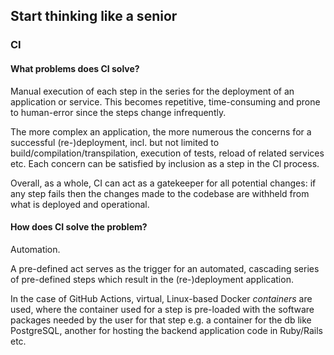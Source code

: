 ## Start thinking like a senior

### CI

#### What problems does CI solve?
Manual execution of each step in the series for the deployment of an application or service. This becomes repetitive, time-consuming and prone to human-error since the steps change infrequently.

The more complex an application, the more numerous the concerns for a successful (re-)deployment, incl. but not limited to build/compilation/transpilation, execution of tests, reload of related services etc. Each concern can be satisfied by inclusion as a step in the CI process.

Overall, as a whole, CI can act as a gatekeeper for all potential changes: if any step fails then the changes made to the codebase are withheld from what is deployed and operational.

#### How does CI solve the problem?
Automation.

A pre-defined act serves as the trigger for an automated, cascading series of pre-defined steps which result in the (re-)deployment application.

In the case of GitHub Actions, virtual, Linux-based Docker _containers_ are used, where the container used for a step is pre-loaded with the software packages needed by the user for that step e.g. a container for the db like PostgreSQL, another for hosting the backend application code in Ruby/Rails etc.
